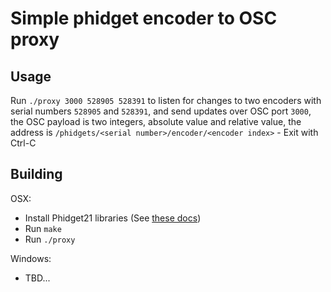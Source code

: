# Simple phidget encoder to OSC proxy

## Usage

Run `./proxy 3000 528905 528391` to listen for changes to two encoders with serial numbers `528905` and `528391`, and send updates over OSC port `3000`, the OSC payload is two integers, absolute value and relative value, the address is `/phidgets/<serial number>/encoder/<encoder index>` - Exit with Ctrl-C

## Building 

OSX:
* Install Phidget21 libraries (See [these docs](https://www.phidgets.com/docs21/Language_-_C))
* Run `make`
* Run `./proxy`

Windows:
* TBD...
